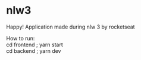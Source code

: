 # nlw3
Happy! Application made during nlw 3 by rocketseat

How to run: <br >
cd frontend ; yarn start <br >
cd backend ; yarn dev
